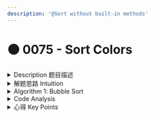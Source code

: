 ```yaml
---
description: '@Sort without built-in methods'
---
```


# 🟠 0075 - Sort Colors

<details>

<summary>Description 题目描述 </summary>

Given an array `nums` with `n` objects colored red, white, or blue, sort them [**in-place**](https://en.wikipedia.org/wiki/In-place\_algorithm) so that objects of the same color are adjacent, with the colors in the order red, white, and blue.

We will use the integers `0`, `1`, and `2` to represent the color red, white, and blue, respectively. You must solve this problem without using the library's sort function.

**Example 1:**

<pre><code><strong>Input: nums = [2,0,2,1,1,0]
</strong><strong>Output: [0,0,1,1,2,2]
</strong></code></pre>

**Example 2:**

<pre><code><strong>Input: nums = [2,0,1]
</strong><strong>Output: [0,1,2]
</strong></code></pre>

**Follow up:** Could you come up with a one-pass algorithm using only constant extra space?

</details>

<details>

<summary>解题思路 Intuition </summary>

1. 直接用Bubble sort

</details>

<details>

<summary>Algorithm 1: Bubble Sort</summary>

* Bubble Sort - inefficient
  * use 2 for loops
  * find the largest element in each pass
* Time Complexity: O(n^2)
* Space Complexity: O(n)

```java
- 注意这里的lastUnsortedIndex的理解
- 两个loops
class Solution {
    public void sortColors(int[] nums) {
        // 逐渐把unsorted的边界左移
        for (int lastUnsortedIndex = nums.length - 1; lastUnsortedIndex > 0; lastUnsortedIndex--) {
            // 针对unsorted部分进行swap
            for (int i = 0; i < lastUnsortedIndex; i++) {
                if (nums[i] > nums[i + 1]) {
                    swap(nums, i, i + 1);
                }
            }
        }
    }
    // helper methods
    public void swap(int[] nums, int i, int j) {
        int temp = nums[i];
        nums[i] = nums[j];
        nums[j] = temp;
    }
}

```

</details>

<details>

<summary>Code Analysis</summary>



</details>

<details>

<summary>心得 Key Points</summary>



</details>
